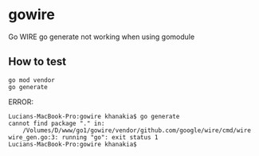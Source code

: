 # gowire
Go WIRE go generate not working when using gomodule


## How to test
```
go mod vendor
go generate
```

ERROR:
```
Lucians-MacBook-Pro:gowire khanakia$ go generate
cannot find package "." in:
	/Volumes/D/www/go1/gowire/vendor/github.com/google/wire/cmd/wire
wire_gen.go:3: running "go": exit status 1
Lucians-MacBook-Pro:gowire khanakia$ 

```

